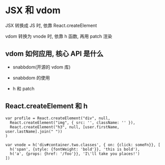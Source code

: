 # JSX 和 vdom

JSX 转换成 JS 时, 依靠 React.createElement

vdom 转换为 vnode 时, 依靠 h 函数, 再用 patch 渲染

## vdom 如何应用, 核心 API 是什么

- snabbdom(开源的 vdom 库)

- snabbdom 的使用

- h 和 patch

## React.createElement 和 h

```
var profile = React.createElement("div", null, 
  React.createElement("img", { src: '', className: '' }),
  React.createElement("h3", null, [user.firstName, user.lastName].join(" "))
)

var vnode = h('div#container.two.classes', { on: {click: someFn}}, [
  h('span', {style: {fontWeight: 'bold'}}, 'this is bold'),
  h('a', {props: {href: '/foo'}}, 'I\'ll take you places!')
])
```
